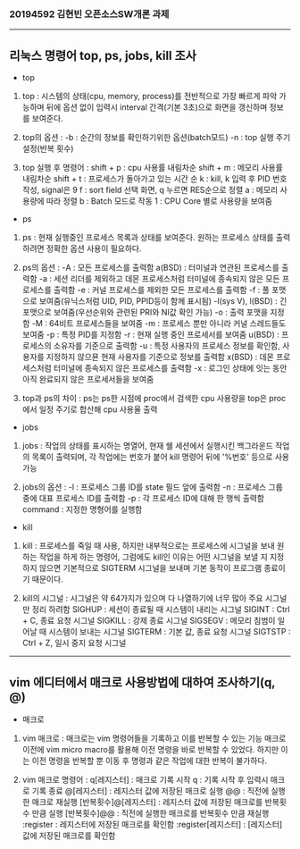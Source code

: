 ### 20194592 김현빈 오픈소스SW개론 과제
---
## 리눅스 명령어 top, ps, jobs, kill 조사

* top

1) top :
시스템의 상태(cpu, memory, process)를 전반적으로 가장 빠르게 파악 가능하며 뒤에 옵션 없이 입력시 interval 간격(기본 3초)으로 화면을 갱신하며 정보를 보여준다.

2) top의 옵션 :
-b : 순간의 정보를 확인하기위한 옵션(batch모드)
-n : top 실행 주기 설정(반복 횟수)

3) top 실행 후 명령어 :
shift + p : cpu 사용률 내림차순
shift + m : 메모리 사용률 내림차순
shift + t : 프로세스가 돌아가고 있는 시간 순
k : kill, k 입력 후 PID 번호 작성, signal은 9
f : sort field 선택 화면, q 누르면 RES순으로 정렬
a : 메모리 사용량에 따라 정렬
b : Batch 모드로 작동
1 : CPU Core 별로 사용량을 보여줌

* ps

1) ps :
현재 실행중인 프로세스 목록과 상태를 보여준다. 원하는 프로세스 상태를 출력하려면 정확한 옵션 사용이 필요하다.

2) ps의 옵션 :
-A : 모든 프로세스를 출력함
a(BSD) : 터미널과 연관된 프로세스를 출력함
-a : 세션 리더를 제외하고 데몬 프로세스처럼 터미널에 종속되지 않은 모든 프로세스를 출력함
-e : 커널 프로세스를 제외한 모든 프로세스를 출력함
-f : 풀 포맷으로 보여줌(유닉스처럼 UID, PID, PPID등이 함께 표시됨)
-l(sys V), l(BSD) : 긴 포맷으로 보여줌(우선순위와 관련된 PRI와 NI값 확인 가능)
-o : 출력 포맷을 지정함
-M : 64비트 프로세스들을 보여줌
-m : 프로세스 뿐만 아니라 커널 스레드들도 보여줌
-p : 특정 PID를 지정함
-r : 현재 실행 중인 프로세서를 보여줌
u(BSD) : 프로세스의 소유자를 기준으로 출력함
-u : 특정 사용자의 프로세스 정보를 확인함, 사용자를 지정하지 않으묜 현재 사용자를 기준으로 정보를 출력함
x(BSD) : 데몬 프로세스처럼 터미널에 종속되지 않은 프로세스를 출력함
-x : 로그인 상태에 잇는 동안 아직 완료되지 않은 프로세서들을 보여줌

3) top과 ps의 차이 :
ps는 ps한 시점에 proc에서 검색한 cpu 사용량을
top은 proc에서 일정 주기로 합산해 cpu 사용율 출력

* jobs

1) jobs :
작업의 상태를 표시하는 명열어, 현재 쉘 세션에서 실행시킨 백그라운드 작업의 목록이 출력되며, 각 작업에는 번호가 붙어 kill 명령어 뒤에 '%번호' 등으로 사용가능

2) jobs의 옵션 :
-l : 프로세스 그룹 ID를 state 필드 앞에 출력함
-n : 프로세스 그룹 중에 대표 프로세스 ID를 출력함
-p : 각 프로세스 ID에 대해 한 행씩 출력함
command : 지정한 명형어를 실행함

* kill

1) kill :
프로세스를 죽일 때 사용, 하지만 내부적으로는 프로세스에 시그널을 보내 원하는 작업을 하게 하는 명령어, 그럼에도 kill인 이유는 어떤 시그널을 보낼 지 지정하지 않으면 기본적으로 SIGTERM 시그널을 보내며 기본 동작이 프로그램 종료이기 때문이다.

2) kill의 시그널 :
시그널은 약 64가지가 있으며 다 나열하기에 너무 많아 주요 시그널만 정리 하려함
SIGHUP : 세션이 종료될 때 시스템이 내리는 시그널
SIGINT : Ctrl + C, 종료 요청 시그널
SIGKILL : 강제 종료 시그널
SIGSEGV : 메모리 침범이 일어날 때 시스템이 보내는 시그널
SIGTERM : 기본 값, 종료 요청 시그널
SIGTSTP : Ctrl + Z, 일시 중지 요청 시그널

---
## vim 에디터에서 매크로 사용방법에 대하여 조사하기(q, @)

* 매크로

1) vim 매크로 :
매크로는 vim 명령어들을 기록하고 이를 반복할 수 있는 기능 매크로 이전에 vim micro macro를 활용해 이전 명령을 바로 반복할 수 있었다. 하지만 이는 이전 명령을 반복할 뿐 이동 후 명령과 같은 작업에 대한 반복이 불가하다. 

2) vim 매크로 명령어 :
q[레지스터] : 매크로 기록 시작
q : 기록 시작 후 입력시 매크로 기록 종료
@[레지스터] : 레지스터 값에 저장된 매크로 실행
@@ : 직전에 실행한 매크로 재실행
[반복횟수]@[레지스터] : 레지스터 값에 저장된 매크로를 반복횟수 만큼 실행
[반복횟수]@@ : 직전에 실행한 매크로를 반복횟수 만큼 재실행
:register : 레지스터에 저장된 매크로를 확인함
:register[레지스터] : [레지스터] 값에 저장된 매크로를 확인함
